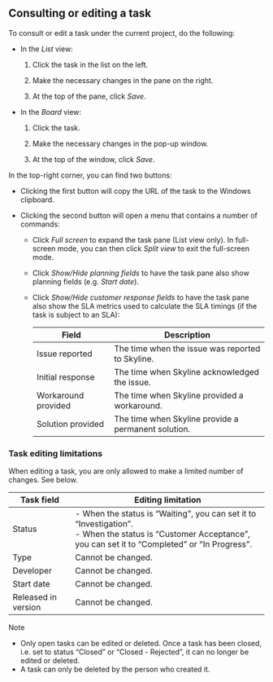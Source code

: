 ## Consulting or editing a task

To consult or edit a task under the current project, do the following:

- In the *List* view:

    1. Click the task in the list on the left.

    2. Make the necessary changes in the pane on the right.

    3. At the top of the pane, click *Save*.

- In the *Board* view:

    1. Click the task.

    2. Make the necessary changes in the pop-up window.

    3. At the top of the window, click *Save*.

In the top-right corner, you can find two buttons:

- Clicking the first button will copy the URL of the task to the Windows clipboard.

- Clicking the second button will open a menu that contains a number of commands:

    - Click *Full screen* to expand the task pane (List view only). In full-screen mode, you can then click *Split view* to exit the full-screen mode.

    - Click *Show/Hide planning fields* to have the task pane also show planning fields (e.g. *Start date*).

    - Click *Show/Hide customer response fields* to have the task pane also show the SLA metrics used to calculate the SLA timings (if the task is subject to an SLA):

        | Field             | Description                                         |
        |---------------------|-----------------------------------------------------|
        | Issue reported      | The time when the issue was reported to Skyline.    |
        | Initial response    | The time when Skyline acknowledged the issue.       |
        | Workaround provided | The time when Skyline provided a workaround.        |
        | Solution provided   | The time when Skyline provide a permanent solution. |

### Task editing limitations

When editing a task, you are only allowed to make a limited number of changes. See below.

| Task field          | Editing limitation                                                                                                                                                                                                                                                                                  |
|---------------------|-----------------------------------------------------------------------------------------------------------------------------------------------------------------------------------------------------------------------------------------------------------------------------------------------------|
| Status              | \-  When the status is “Waiting”, you can set it to “Investigation”.<br> -  When the status is “Customer Acceptance”, you can set it to “Completed” or “In Progress”. |
| Type                | Cannot be changed.                                                                                                                                                                                                                                                                                  |
| Developer           | Cannot be changed.                                                                                                                                                                                                                                                                                  |
| Start date          | Cannot be changed.                                                                                                                                                                                                                                                                                  |
| Released in version | Cannot be changed.                                                                                                                                                                                                                                                                                  |

> [!NOTE]
> - Only open tasks can be edited or deleted. Once a task has been closed, i.e. set to status “Closed” or “Closed - Rejected”, it can no longer be edited or deleted.
> - A task can only be deleted by the person who created it.
>
